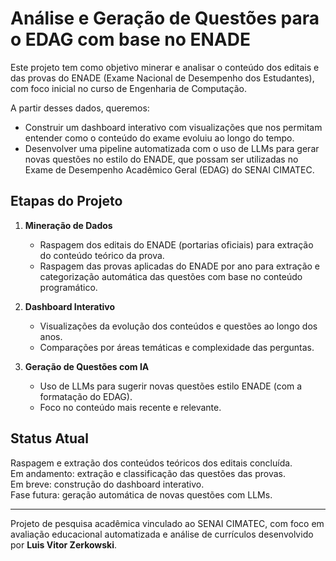 # Análise e Geração de Questões para o EDAG com base no ENADE

Este projeto tem como objetivo minerar e analisar o conteúdo dos editais e das provas do ENADE (Exame Nacional de Desempenho dos Estudantes), com foco inicial no curso de Engenharia de Computação.

A partir desses dados, queremos:

- Construir um dashboard interativo com visualizações que nos permitam entender como o conteúdo do exame evoluiu ao longo do tempo.
- Desenvolver uma pipeline automatizada com o uso de LLMs para gerar novas questões no estilo do ENADE, que possam ser utilizadas no Exame de Desempenho Acadêmico Geral (EDAG) do SENAI CIMATEC.

## Etapas do Projeto

1. **Mineração de Dados**
   - Raspagem dos editais do ENADE (portarias oficiais) para extração do conteúdo teórico da prova.
   - Raspagem das provas aplicadas do ENADE por ano para extração e categorização automática das questões com base no conteúdo programático.

3. **Dashboard Interativo**
   - Visualizações da evolução dos conteúdos e questões ao longo dos anos.
   - Comparações por áreas temáticas e complexidade das perguntas.

4. **Geração de Questões com IA**
   - Uso de LLMs para sugerir novas questões estilo ENADE (com a formatação do EDAG).
   - Foco no conteúdo mais recente e relevante.

## Status Atual

Raspagem e extração dos conteúdos teóricos dos editais concluída.  
Em andamento: extração e classificação das questões das provas.  
Em breve: construção do dashboard interativo.  
Fase futura: geração automática de novas questões com LLMs.

---

Projeto de pesquisa acadêmica vinculado ao SENAI CIMATEC, com foco em avaliação educacional automatizada e análise de currículos desenvolvido por **Luis Vitor Zerkowski**.